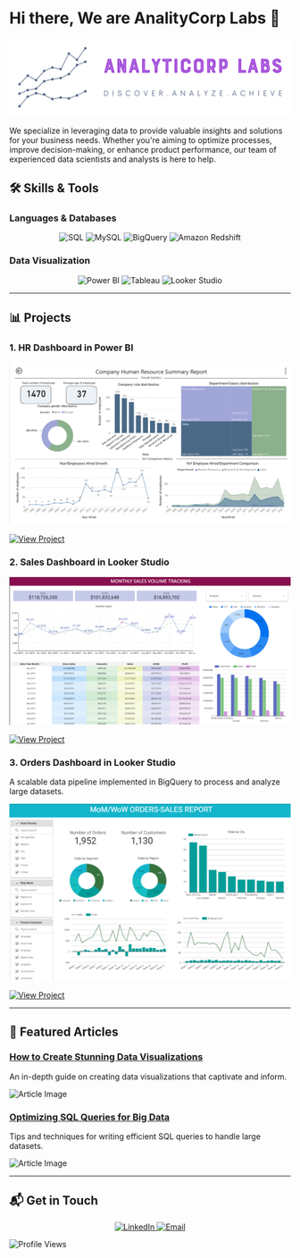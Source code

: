 # Hi there, We are AnalityCorp Labs 👋

![Profile Banner](https://github.com/tigranpoghosyan1997/image/blob/main/Color%20logo%20-%20no%20background.png)

We specialize in leveraging data to provide valuable insights and solutions for your business needs. Whether you're aiming to optimize processes, improve decision-making, or enhance product performance, our team of experienced data scientists and analysts is here to help.

## 🛠 Skills & Tools

### Languages & Databases
<div align="center">
<img src="https://img.shields.io/badge/SQL-4479A1?style=for-the-badge&logo=microsoft-sql-server&logoColor=white" alt="SQL" />
  <img src="https://img.shields.io/badge/MySQL-4479A1?style=for-the-badge&logo=mysql&logoColor=white" alt="MySQL" />
  <img src="https://img.shields.io/badge/BigQuery-4285F4?style=for-the-badge&logo=google-cloud&logoColor=white" alt="BigQuery" />
  <img src="https://img.shields.io/badge/Amazon%20Redshift-FF9900?style=for-the-badge&logo=amazon-redshift&logoColor=white" alt="Amazon Redshift" />
</div>

### Data Visualization
<div align="center">
  <img src="https://img.shields.io/badge/PowerBI-F2C811?style=for-the-badge&logo=power-bi&logoColor=black" alt="Power BI" />
  <img src="https://img.shields.io/badge/Tableau-E97627?style=for-the-badge&logo=Tableau&logoColor=white" alt="Tableau" />
  <img src="https://img.shields.io/badge/Looker%20Studio-4285F4?style=for-the-badge&logo=google-analytics&logoColor=white" alt="Looker Studio" />
</div>



---

## 📊 Projects

### 1. HR Dashboard in Power BI

![HR Dashboard](https://github.com/tigranpoghosyan1997/image/blob/main/HR%20Dashboard.png)

[![View Project](https://img.shields.io/badge/View%20Project-GitHub-181717?style=flat-square&logo=github)](https://github.com/yourusername/sales-dashboard)

### 2. Sales Dashboard in Looker Studio

![Sales Dashboard](https://github.com/tigranpoghosyan1997/image/blob/main/Sales%20Dashboard.png)

[![View Project](https://img.shields.io/badge/View%20Project-GitHub-181717?style=flat-square&logo=github)](https://github.com/yourusername/customer-analysis)

### 3. Orders Dashboard in Looker Studio
A scalable data pipeline implemented in BigQuery to process and analyze large datasets.

![Orders Dashboard](https://github.com/tigranpoghosyan1997/image/blob/main/Orders%20Dashboard.png)

[![View Project](https://img.shields.io/badge/View%20Project-GitHub-181717?style=flat-square&logo=github)](https://github.com/yourusername/bigquery-pipeline)

---

## 🌟 Featured Articles

### [How to Create Stunning Data Visualizations](https://your-blog-url.com/how-to-create-stunning-data-visualizations)
An in-depth guide on creating data visualizations that captivate and inform.

![Article Image](https://your-image-url/article-image.png)

### [Optimizing SQL Queries for Big Data](https://your-blog-url.com/optimizing-sql-queries-for-big-data)
Tips and techniques for writing efficient SQL queries to handle large datasets.

![Article Image](https://your-image-url/article-image-2.png)

---

## 📬 Get in Touch

<div align="center">
  <a href="https://www.linkedin.com/in/tigran-poghosyan-7b538a188/">
    <img src="https://img.shields.io/badge/LinkedIn-0077B5?style=for-the-badge&logo=linkedin&logoColor=white" alt="LinkedIn" />
  </a>
  <a href="mailto:analyticorplabs@gmail.com">
    <img src="https://img.shields.io/badge/Email-D14836?style=for-the-badge&logo=gmail&logoColor=white" alt="Email" />
  </a>
</div>



![Profile Views](https://komarev.com/ghpvc/?username=yourusername&color=blue)
